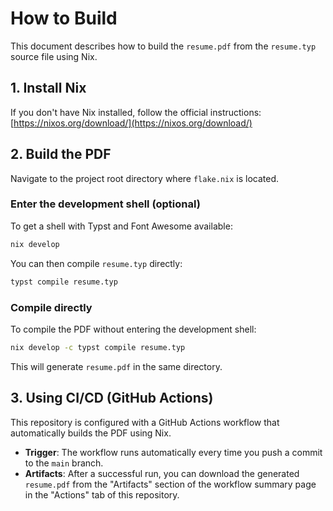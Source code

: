 # How to Build

This document describes how to build the `resume.pdf` from the `resume.typ` source file using Nix.

## 1. Install Nix

If you don't have Nix installed, follow the official instructions:
[https://nixos.org/download/](https://nixos.org/download/)

## 2. Build the PDF

Navigate to the project root directory where `flake.nix` is located.

### Enter the development shell (optional)
To get a shell with Typst and Font Awesome available:
```bash
nix develop
```
You can then compile `resume.typ` directly:
```bash
typst compile resume.typ
```

### Compile directly
To compile the PDF without entering the development shell:
```bash
nix develop -c typst compile resume.typ
```
This will generate `resume.pdf` in the same directory.

## 3. Using CI/CD (GitHub Actions)

This repository is configured with a GitHub Actions workflow that automatically builds the PDF using Nix.

- **Trigger**: The workflow runs automatically every time you push a commit to the `main` branch.
- **Artifacts**: After a successful run, you can download the generated `resume.pdf` from the "Artifacts" section of the workflow summary page in the "Actions" tab of this repository.